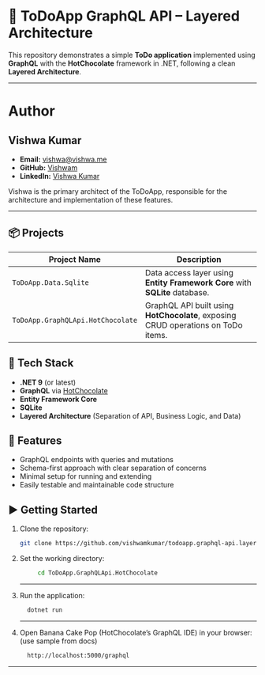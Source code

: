 # 📝 ToDoApp GraphQL API – Layered Architecture

This repository demonstrates a simple **ToDo application** implemented using **GraphQL** with the **HotChocolate** framework in .NET, following a clean **Layered Architecture**.

---

# Author

## Vishwa Kumar
- **Email:** vishwa@vishwa.me
- **GitHub:** [Vishwam](https://github.com/vishwamkumar)
- **LinkedIn:** [Vishwa Kumar](https://www.linkedin.com/in/vishwamohan)

Vishwa is the primary architect of the ToDoApp, responsible for the architecture and implementation of these features.

---


## 📦 Projects

| Project Name                         | Description                                               |
|-------------------------------------|-----------------------------------------------------------|
| `ToDoApp.Data.Sqlite`               | Data access layer using **Entity Framework Core** with **SQLite** database. |
| `ToDoApp.GraphQLApi.HotChocolate`   | GraphQL API built using **HotChocolate**, exposing CRUD operations on ToDo items. |

## 🔧 Tech Stack

- **.NET 9** (or latest)
- **GraphQL** via [HotChocolate](https://chillicream.com/docs/hotchocolate)
- **Entity Framework Core**
- **SQLite**
- **Layered Architecture** (Separation of API, Business Logic, and Data)

## 🚀 Features

- GraphQL endpoints with queries and mutations
- Schema-first approach with clear separation of concerns
- Minimal setup for running and extending
- Easily testable and maintainable code structure

## ▶️ Getting Started

1. Clone the repository:
   ```bash
   git clone https://github.com/vishwamkumar/todoapp.graphql-api.layered.git   
   ```
   
2. Set the working directory:
   ```bash
        cd ToDoApp.GraphQLApi.HotChocolate
    ```
    ---
3. Run the application:
   ```bash
     dotnet run
   ```
   ---

3. Open Banana Cake Pop (HotChocolate’s GraphQL IDE) in your browser: (use sample from docs)
   ```bash
     http://localhost:5000/graphql
   ```
  ---
  